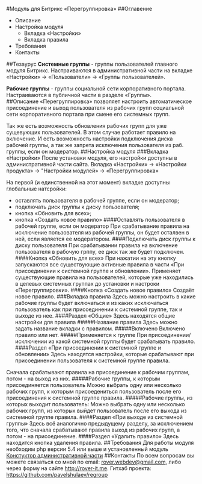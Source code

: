 #Модуль для Битрикс «Перегруппировка»
##Оглавение
* Описание
* Настройка модуля
	* Вкладка «Настройки»
	* Вкладка правила
* Требования
* Контакты

##Тезаурус
<b>Системные группы</b> - группы пользователей главного модуля Битрикс. Настраиваются в административной части на вкладке «Настройки» -> «Пользователи» -> «Группы пользователей».
 		
<b>Рабочие группы</b> - группы социальной сети корпоративного портала. Настраиваются в публичной части в разделе «Группы».		
##Описание
«Перегруппировка» позволяет настроить автоматическое присоединение и выход пользователя из рабочих групп социальной сети корпоративного портала при смене его системных групп.

Так же есть возможность обновления рабочих групп для уже сущевующих пользователей. В этом случае работает правило на включение. И есть возможность настройки подключения диска рабочей группы, а так же запрета исключения пользователя из раб. группы, если он модератор.
##Настройка модуля
###Вкладка «Настройки»
После установки модуля, его настройки доступны в административной части сайта. Вкладка «Настройки» -> «Настройки продукта» -> "Настройки модулей» -> «Перегруппировка»

На первой (и единственной на этот момент) вкладке доступны глобальные натсройки:
* оставлять пользователя в рабочей группе, если он модератор;
* подключать диск группы к диску пользователя;
* кнопка «Обновить для всех»;
* кнопка «Создать новое правило»
####Оставлять пользователя в рабочей группе, если он модератор
При срабатывание правила на исключение пользователя из рабочей группы, он будет осталвен в ней, если является ее модератором.
####Подключать диск группы к диску пользователя
При срабатывании правила на включение пользователя в рабочую грппу, ее диск так же будет подключен.
####Кнопка «Обновить для всех»
При нажатии на эту кнопку запускаются все существующие активные правила в части «При присоединении к системной группе и обновлении». Применяет существующие правила на пользователей, которые уже находились в целевых системных группах до установки и настроки «Перегруппировки».
####Кнопка «Создать новое правило»
Создаёт новое правило.
###Вкладка правила
Здесь можно настроить в какие рабочие группы будет включаться и из каких исключаться пользователь как при присоединении к системной группе, так и выходе из нее.
####Раздел «Общие»
Здесь находятся общие настройки для правила
#####Название правила
Здесь можно задать название вкладки с правилом.
#####Включено
Включено правило или нет.
#####Применяется к группе
При присоединении/исключении из какой системной группы будет срабатывать правило.
####Раздел «При присоединении к системной группе и обновлении»
Здесь находятся настройки, которые срабатывают при присоединении пользователя к системной группе правила.

Сначала срабатывают правила на присоединение к рабочим группам, потом - на выход из них.
#####Рабочие группы, к которым присоединяется пользователь
Можно выбрать одну или несколько рабочих групп, к которым присоедениться пользователь после его присоединения к системной группе правила.
#####Рабочие группы, из которых выходит пользователь:
Можно выбрать одну или несколько рабочих групп, из которых выйдет пользователь после его выхода из системной группе правила.
####Раздел «При выходе из системной группы»
Здесь всё аналогично предыдущему разделу, за исключением того, что сначала срабатывают правила выход из рабочих групп, а потом - на присоединение.
####Раздел «Удалить правило»
Здесь находится кнопка удаления правила.
##Требования 
Для работы модуля необходим php версии 5.4 или выше и установленный модуль [Констуктор административной части](https://github.com/pavelshulaev/fadmin)
##Контакты
По всем вопросам вы можете связаться со мной по email: rover.webdev@gmail.com, либо через форму на сайте http://rover-it.me. Гитхаб проекта: https://github.com/pavelshulaev/regroup